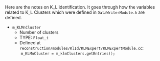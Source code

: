 Here are the notes on K_L identification. It goes through how the variables related to K_L Clusters which were defined in ```DataWriterModule.h``` are defined.

* ```m_KLMnCluster```
  - Number of clusters
  - TYPE: ```Float_t```
  - Defined at ```reconstruction/modules/KlId/KLMExpert/KLMExpertModule.cc```:  
  &nbsp;```m_KLMnCluster = m_klmClusters.getEntries();```






